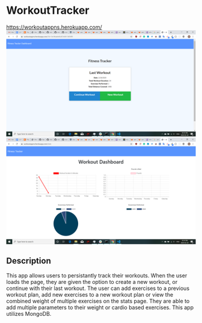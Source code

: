 # WorkoutTracker
https://workoutappns.herokuapp.com/
![Deployed Application Screenshot](images/FitnessTracker1.png)
![Deployed Application Screenshot](images/FitnessTracker2.png)

## Description

This app allows users to persistantly track their workouts. When the user loads the page, they are given the option to create a new workout, or continue with their last workout. The user can add exercises to a previous workout plan, add new exercises to a new workout plan or view the combined weight of multiple exercises on the stats page. They are able to add multiple parameters to their weight or cardio based exercises. This app utilizes MongoDB.
